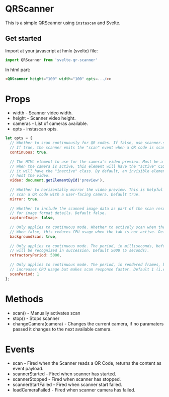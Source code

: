 # QRScanner

This is a simple QRScanner using `instascan` and Svelte.


## Get started

Import at your javascript at hmlx (svelte) file:

```js
import QRScanner from 'svelte-qr-scanner'
```

In html part:

```html
<QRScanner height="100" width="100" opts=.../>>
```

# Props

* width - Scanner video width.
* height - Scanner video height.
* cameras - List of cameras available.
* opts - instascan opts.

```javascript
let opts = {
  // Whether to scan continuously for QR codes. If false, use scanner.scan() to manually scan.
  // If true, the scanner emits the "scan" event when a QR code is scanned. Default true.
  continuous: true,
  
  // The HTML element to use for the camera's video preview. Must be a <video> element.
  // When the camera is active, this element will have the "active" CSS class, otherwise,
  // it will have the "inactive" class. By default, an invisible element will be created to
  // host the video.
  video: document.getElementById('preview'),
  
  // Whether to horizontally mirror the video preview. This is helpful when trying to
  // scan a QR code with a user-facing camera. Default true.
  mirror: true,
  
  // Whether to include the scanned image data as part of the scan result. See the "scan" event
  // for image format details. Default false.
  captureImage: false,
  
  // Only applies to continuous mode. Whether to actively scan when the tab is not active.
  // When false, this reduces CPU usage when the tab is not active. Default true.
  backgroundScan: true,
  
  // Only applies to continuous mode. The period, in milliseconds, before the same QR code
  // will be recognized in succession. Default 5000 (5 seconds).
  refractoryPeriod: 5000,
  
  // Only applies to continuous mode. The period, in rendered frames, between scans. A lower scan period
  // increases CPU usage but makes scan response faster. Default 1 (i.e. analyze every frame).
  scanPeriod: 1
};
```

# Methods

* scan() - Manually activates scan
* stop() - Stops scanner
* changeCamera(camera) - Changes the current camera, if no paramaters passed it changes to the next available camera.

# Events

* scan - Fired when the Scanner reads a QR Code, returns the content as event payload.
* scannerStarted - Fired when scanner has started.
* scannerStopped - Fired when scanner has stopped.
* scannerStartFailed - Fired when scanner start failed.
* loadCameraFailed - Fired when scanner camera has failed.

